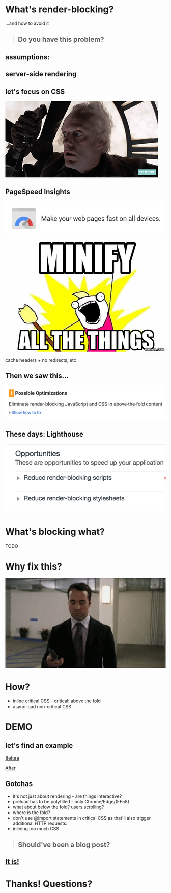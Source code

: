 # What's render-blocking?

...and how to avoid it


> ## Do you have this problem?


## assumptions:

## server-side rendering
## let's focus on CSS


![](img/back-in-time.gif)


## PageSpeed Insights

![](img/pagespeed.png)


![](img/minify.png)

cache headers + no redirects, etc


## Then we saw this...

![](img/pagespeed-problem.png)


## These days: Lighthouse

![](img/lighthouse-problem.png)


# What's blocking what?

TODO


# Why fix this?


<img style="width: 80vw;" src="img/mobile-throw.gif">


# How?

* inline critical CSS - critical: above the fold
* async load non-critical CSS


# DEMO


## let's find an example

[Before](https://csabapalfi.github.io/whats-render-blocking/example/original/)


[After](https://csabapalfi.github.io/whats-render-blocking/example/original/)


## Gotchas

* it's not just about rendering - are things interactive?
* preload has to be polyfilled - only Chrome/Edge/(FF58)
* what about below the fold? users scrolling?
* where is the fold? 
* don't use @import statements in critical CSS as that'll also trigger additional HTTP requests.
* inlining too much CSS


> ## Should've been a blog post?

## [It is!](https://csabapalfi.github.io/eliminate-render-blocking/)


# Thanks! Questions?


